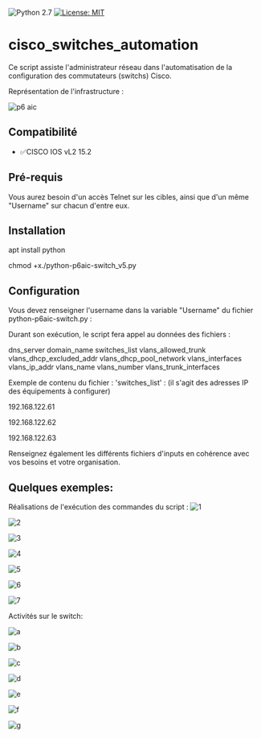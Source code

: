 ![Python 2.7](https://img.shields.io/badge/python-2.7%2B-green)
[![License: MIT](https://img.shields.io/badge/License-MIT-yellow.svg)](https://opensource.org/licenses/MIT)

# cisco_switches_automation
Ce script assiste l'administrateur réseau dans l'automatisation de la configuration des commutateurs (switchs) Cisco.

Représentation de l'infrastructure :

![p6 aic](https://user-images.githubusercontent.com/46109209/121824670-6b79ac80-cc9d-11eb-8a6d-826758fb2fbf.png)


## Compatibilité
 - :white_check_mark:CISCO IOS vL2 15.2


## Pré-requis
Vous aurez besoin d'un accès Telnet sur les cibles, ainsi que d'un même "Username" sur chacun d'entre eux.

## Installation

apt install python

chmod +x./python-p6aic-switch_v5.py

## Configuration
Vous devez renseigner l'username dans la variable "Username" du fichier python-p6aic-switch.py :

Durant son exécution, le script fera appel au données des fichiers :

dns_server
domain_name
switches_list
vlans_allowed_trunk
vlans_dhcp_excluded_addr
vlans_dhcp_pool_network
vlans_interfaces
vlans_ip_addr
vlans_name
vlans_number
vlans_trunk_interfaces

Exemple de contenu du fichier : 'switches_list' : (il s'agit des adresses IP des équipements à configurer)

192.168.122.61

192.168.122.62

192.168.122.63

Renseignez également les différents fichiers d'inputs en cohérence avec vos besoins et votre organisation.

## Quelques exemples:

Réalisations de l'exécution des commandes du script :
![1](https://user-images.githubusercontent.com/46109209/121824257-5ea78980-cc9a-11eb-9328-0e8ba02b506b.png)

![2](https://user-images.githubusercontent.com/46109209/121824258-60714d00-cc9a-11eb-9171-a8dfeee2f143.png)

![3](https://user-images.githubusercontent.com/46109209/121824262-65ce9780-cc9a-11eb-9f7a-69bd6821c04c.png)

![4](https://user-images.githubusercontent.com/46109209/121824264-69621e80-cc9a-11eb-8200-03c176a453a9.png)

![5](https://user-images.githubusercontent.com/46109209/121824265-6c5d0f00-cc9a-11eb-931a-eced5a922a14.png)

![6](https://user-images.githubusercontent.com/46109209/121824266-6f57ff80-cc9a-11eb-9017-893222389c5d.png)

![7](https://user-images.githubusercontent.com/46109209/121824269-741cb380-cc9a-11eb-94b8-b8a8ea216874.png)


Activités sur le switch:

![a](https://user-images.githubusercontent.com/46109209/121824446-c90cf980-cc9b-11eb-8bfa-50b8ad4081cf.png)

![b](https://user-images.githubusercontent.com/46109209/121824452-cf9b7100-cc9b-11eb-90d0-1fc2d397f42d.png)

![c](https://user-images.githubusercontent.com/46109209/121824456-d32ef800-cc9b-11eb-97af-05fbabbab5ef.png)

![d](https://user-images.githubusercontent.com/46109209/121824459-d629e880-cc9b-11eb-919e-e9679b0b1af9.png)

![e](https://user-images.githubusercontent.com/46109209/121824464-d9bd6f80-cc9b-11eb-8238-2be5fb0d64d9.png)

![f](https://user-images.githubusercontent.com/46109209/121824467-dcb86000-cc9b-11eb-8900-ad153580656b.png)

![g](https://user-images.githubusercontent.com/46109209/121824470-dfb35080-cc9b-11eb-847a-c171425353fa.png)

